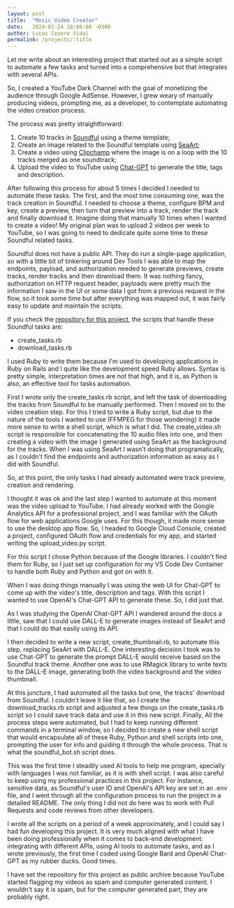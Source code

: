 ```yaml
---
layout: post
title:  "Music Video Creator"
date:   2024-01-24 18:06:00 -0300
author: Lucas Cezere Vidal
permalink: /projects/:title
---
```

Let me write about an interesting project that started out as a simple script to automate a few tasks and turned into a comprehensive bot that integrates with several APIs.

So, I created a YouTube Dark Channel with the goal of monetizing the audience through Google AdSense. However, I grew weary of manually producing videos, prompting me, as a developer, to contemplate automating the video creation process.

The process was pretty straightforward:
1. Create 10 tracks in [Soundful](https://soundful.com/) using a theme template;
1. Create an image related to the Soundful template using [SeaArt](https://seaart.ai/);
1. Create a video using [Clipchamp](https://clipchamp.com/) where the image is on a loop with the 10 tracks merged as one soundtrack;
1. Upload the video to YouTube using [Chat-GPT](https://chat.openai.com/) to generate the title, tags and description.

After following this process for about 5 times I decided I needed to automate these tasks. The first, and the most time consuming one, was the track creation in Soundful. I needed to choose a theme, configure BPM and key, create a preview, then turn that preview into a track, render the track and finally download it. Imagine doing that manually 10 times when I wanted to create a video! My original plan was to upload 2 videos per week to YouTube, so I was going to need to dedicate quite some time to these Soundful related tasks.

Soundful does not have a public API. They do run a single-page application, so with a little bit of tinkering around Dev Tools I was able to map the endpoints, payload, and authorization needed to generate previews, create tracks, render tracks and then download them. It was nothing fancy, authorization on HTTP request header, payloads were pretty much the information I saw in the UI or some data I got from a previous request in the flow, so it took some time but after everything was mapped out, it was fairly easy to update and maintain the scripts.

If you check the [repository for this project](https://github.com/lucascvidal/music-video-creator), the scripts that handle these Soundful tasks are:
- create_tasks.rb
- download_tasks.rb

I used Ruby to write them because I'm used to developing applications in Ruby on Rails and I quite like the development speed Ruby allows. Syntax is pretty simple, interpretation times are not that high, and it is, as Python is also, an effective tool for tasks automation.

First I wrote only the create_tasks.rb script, and left the task of downloading the tracks from Soundful to be manually performed. Then I moved on to the video creation step. For this I tried to write a Ruby script, but due to the nature of the tools I wanted to use (FFMPEG for those wondering) it made more sense to write a shell script, which is what I did. The create_video.sh script is responsible for concatenating the 10 audio files into one, and then creating a video with the image I generated using SeaArt as the background for the tracks. When I was using SeaArt I wasn't doing that programatically, as I couldn't find the endpoints and authorization information as easy as I did with Soundful.

So, at this point, the only tasks I had already automated were track preview, creation and rendering.

I thought it was ok and the last step I wanted to automate at this moment was the video upload to YouTube. I had already worked with the Google Analytics API for a professional project, and I was familiar with the OAuth flow for web applications Google uses. For this though, it made more sense to use the desktop app flow. So, I headed to Google Cloud Console, created a project, configured OAuth flow and credentials for my app, and started writing the upload_video.py script.

For this script I chose Python because of the Google libraries. I couldn't find them for Ruby, so I just set up configuration for my VS Code Dev Container to handle both Ruby and Python and got on with it.

When I was doing things manually I was using the web UI for Chat-GPT to come up with the video's title, description and tags. With this script I wanted to use OpenAI's Chat-GPT API to generate these. So, I did just that.

As I was studying the OpenAI Chat-GPT API I wandered around the docs a little, saw that I could use DALL-E to generate images instead of SeaArt and that I could do that easily using its API.

I then decided to write a new script, create_thumbnail.rb, to automate this step, replacing SeaArt with DALL-E. One interesting decision I took was to use Chat-GPT to generate the prompt DALL-E would receive based on the Soundful track theme. Another one was to use RMagick library to write texts to the DALL-E image, generating both the video background and the video thumbnail.

At this juncture, I had automated all the tasks but one, the tracks' download from Soundful. I couldn't leave it like that, so I create the download_tracks.rb script and adjusted a few things on the create_tasks.rb script so I could save track data and use it in this new script. Finally, All the process steps were automated, but I had to keep running different commands in a terminal window, so I decided to create a new shell script that would encapsulate all of these Ruby, Python and shell scripts into one, prompting the user for info and guiding it through the whole process. That is what the soundful_bot.sh script does.

This was the first time I steadily used AI tools to help me program, specially with languages I was not familiar, as it is with shell script. I was also careful to keep using my professional practices in this project. For instance, sensitive data, as Soundful's user ID and OpenAI's API key are set in an .env file, and I went through all the configuration process to run the project in a detailed README. The only thing I did not do here was to work with Pull Requests and code reviews from other developers.

I wrote all the scripts on a period of a week approximately, and I could say I had fun developing this project. It is very much aligned with what I have been doing professionally when it comes to back-end development: integrating with different APIs, using AI tools to automate tasks, and as I wrote previously, the first time I coded using Google Bard and OpenAI Chat-GPT as my rubber ducks. Good times.

I have set the repository for this project as public archive because YouTube started flagging my videos as spam and computer generated content. I wouldn't say it is spam, but for the computer generated part, they are probably right.
